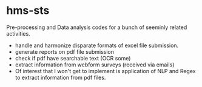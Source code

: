 # hms-sts
Pre-processing and Data analysis codes for a bunch of seeminly related activities.
- handle and harmonize disparate formats of excel file submission.  
- generate reports on pdf file submission
- check if pdf have searchable text (OCR some)
- extract information from webform surveys (received via emails)
- Of interest that I won't get to implement is application of NLP and Regex to extract information from pdf files.
